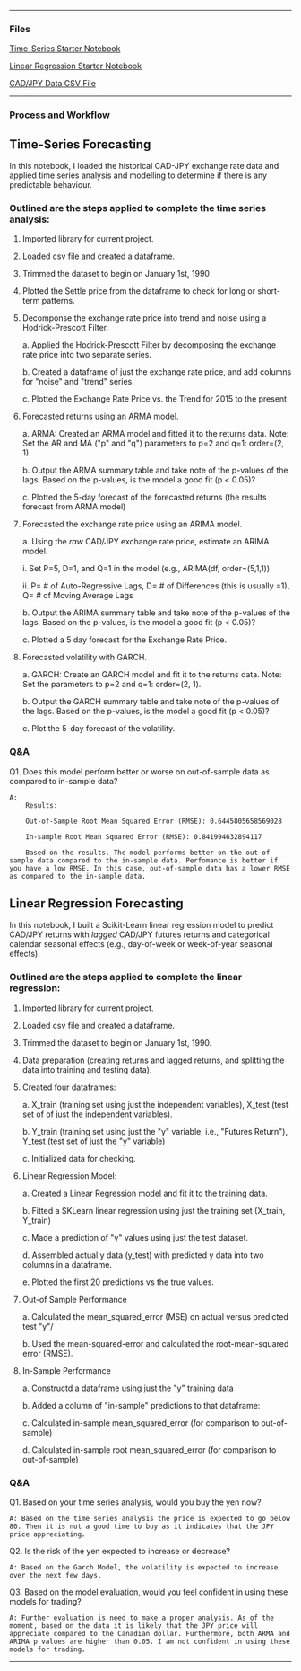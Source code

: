- - -

### Files

[Time-Series Starter Notebook](Time_Series_Analysis/time_series_analysis.ipynb)

[Linear Regression Starter Notebook](Time_Series_Analysis/regression_analysis.ipynb)

[CAD/JPY Data CSV File](Time_Series_Analysis/cad_jpy.csv)

- - -

### Process and Workflow

## Time-Series Forecasting

In this notebook, I loaded the historical CAD-JPY exchange rate data and applied time series analysis and modelling to determine if there is any predictable behaviour.

### Outlined are the steps applied to complete the time series analysis:


1. Imported library for current project. 

2. Loaded csv file and created a dataframe.

3. Trimmed the dataset to begin on January 1st, 1990

4. Plotted the Settle price from the dataframe to check for long or short-term patterns.
   
5. Decomponse the exchange rate price into trend and noise using a Hodrick-Prescott Filter.

    a. Applied the Hodrick-Prescott Filter by decomposing the exchange rate price into two separate series.

    b. Created a dataframe of just the exchange rate price, and add columns for "noise" and "trend" series. 

    c. Plotted the Exchange Rate Price vs. the Trend for 2015 to the present
    

3. Forecasted returns using an ARMA model.

    a. ARMA: Created an ARMA model and fitted it to the returns data. Note: Set the AR and MA ("p" and "q") parameters to p=2 and q=1: order=(2, 1).

    b. Output the ARMA summary table and take note of the p-values of the lags. Based on the p-values, is the model a good fit (p < 0.05)?

    c. Plotted the 5-day forecast of the forecasted returns (the results forecast from ARMA model)
    

4. Forecasted the exchange rate price using an ARIMA model.

    a. Using the *raw* CAD/JPY exchange rate price, estimate an ARIMA model.

     i. Set P=5, D=1, and Q=1 in the model (e.g., ARIMA(df, order=(5,1,1))

     ii. P= # of Auto-Regressive Lags, D= # of Differences (this is usually =1), Q= # of Moving Average Lags

    b. Output the ARIMA summary table and take note of the p-values of the lags. Based on the p-values, is the model a good fit (p < 0.05)?

    c. Plotted a 5 day forecast for the Exchange Rate Price.

5. Forecasted volatility with GARCH.

    a. GARCH: Create an GARCH model and fit it to the returns data. Note: Set the parameters to p=2 and q=1: order=(2, 1).

    b. Output the GARCH summary table and take note of the p-values of the lags. Based on the p-values, is the model a good 
    fit (p < 0.05)?

    c. Plot the 5-day forecast of the volatility.

### Q&A 

Q1. Does this model perform better or worse on out-of-sample data as compared to in-sample data?

    A: 
        Results:

        Out-of-Sample Root Mean Squared Error (RMSE): 0.6445805658569028

        In-sample Root Mean Squared Error (RMSE): 0.841994632894117

        Based on the results. The model performs better on the out-of-sample data compared to the in-sample data. Perfomance is better if you have a low RMSE. In this case, out-of-sample data has a lower RMSE as compared to the in-sample data. 
   

## Linear Regression Forecasting

In this notebook, I built a Scikit-Learn linear regression model to predict CAD/JPY returns with *lagged* CAD/JPY futures returns and categorical calendar seasonal effects (e.g., day-of-week or week-of-year seasonal effects).

### Outlined are the steps applied to complete the linear regression:


1. Imported library for current project. 

2. Loaded csv file and created a dataframe.

3. Trimmed the dataset to begin on January 1st, 1990.

4. Data preparation (creating returns and lagged returns, and splitting the data into training and testing data).

5. Created four dataframes: 

    a. X_train (training set using just the independent variables), X_test (test set of of just the independent variables).

    b. Y_train (training set using just the "y" variable, i.e., "Futures Return"), Y_test (test set of just the "y" variable)

    c. Initialized data for checking.

6. Linear Regression Model:

    a. Created a Linear Regression model and fit it to the training data.

    b. Fitted a SKLearn linear regression using  just the training set (X_train, Y_train)

    c. Made a prediction of "y" values using just the test dataset.

    d. Assembled actual y data (y_test) with predicted y data into two columns in a dataframe.

    e. Plotted the first 20 predictions vs the true values.

7. Out-of Sample Performance

    a. Calculated the mean_squared_error (MSE) on actual versus predicted test "y"/

    b. Used the mean-squared-error and calculated the root-mean-squared error (RMSE).

8. In-Sample Performance

    a. Constructd a dataframe using just the "y" training data

    b. Added a column of "in-sample" predictions to that dataframe:  

    c. Calculated in-sample mean_squared_error (for comparison to out-of-sample)

    d. Calculated in-sample root mean_squared_error (for comparison to out-of-sample)


### Q&A

Q1. Based on your time series analysis, would you buy the yen now?

    A: Based on the time series analysis the price is expected to go below 80. Then it is not a good time to buy as it indicates that the JPY price appreciating. 

Q2. Is the risk of the yen expected to increase or decrease?

    A: Based on the Garch Model, the volatility is expected to increase over the next few days. 

Q3. Based on the model evaluation, would you feel confident in using these models for trading?

    A: Further evaluation is need to make a proper analysis. As of the moment, based on the data it is likely that the JPY price will appreciate compared to the Canadian dollar. Furthermore, both ARMA and ARIMA p values are higher than 0.05. I am not confident in using these models for trading.

- - -



